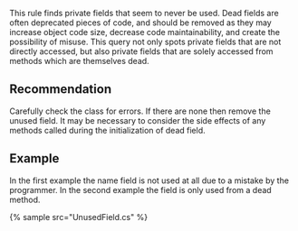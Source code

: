 This rule finds private fields that seem to never be used. Dead fields are often deprecated pieces of code, and should be removed as they may increase object code size, decrease code maintainability, and create the possibility of misuse. This query not only spots private fields that are not directly accessed, but also private fields that are solely accessed from methods which are themselves dead.


## Recommendation
Carefully check the class for errors. If there are none then remove the unused field. It may be necessary to consider the side effects of any methods called during the initialization of dead field.


## Example
In the first example the name field is not used at all due to a mistake by the programmer. In the second example the field is only used from a dead method.

{% sample src="UnusedField.cs" %}

